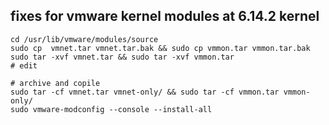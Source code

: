 ## fixes for vmware kernel modules at 6.14.2 kernel

```
cd /usr/lib/vmware/modules/source
sudo cp  vmnet.tar vmnet.tar.bak && sudo cp vmmon.tar vmmon.tar.bak
sudo tar -xvf vmnet.tar && sudo tar -xvf vmmon.tar
# edit

# archive and copile
sudo tar -cf vmnet.tar vmnet-only/ && sudo tar -cf vmmon.tar vmmon-only/
sudo vmware-modconfig --console --install-all 
```
